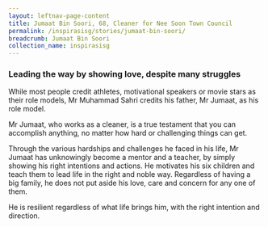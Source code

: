 ```yaml
---
layout: leftnav-page-content
title: Jumaat Bin Soori, 68, Cleaner for Nee Soon Town Council
permalink: /inspirasisg/stories/jumaat-bin-soori/ 
breadcrumb: Jumaat Bin Soori
collection_name: inspirasisg
---
```


### **Leading the way by showing love, despite many struggles**

While most people credit athletes, motivational speakers or movie stars as their role models, Mr Muhammad Sahri credits his father,  Mr Jumaat, as his role model.

Mr Jumaat, who works as a cleaner, is a true testament that you can accomplish anything, no matter how hard or challenging things can get. 

Through the various hardships and challenges he faced in his life, Mr Jumaat has unknowingly become a mentor and a teacher, by simply showing his right intentions and actions. He motivates his six children and teach them to lead life in the right and noble way. Regardless of having a big family, he does not put aside his love, care and concern for any one of them.

He is resilient regardless of what life brings him, with the right intention and direction. 
